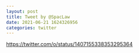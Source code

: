 ```yaml
--- 
layout: post 
title: Tweet by @SpacLaw 
date: 2021-06-21 1624326956 
categories: twitter 
--- 
```

https://twitter.com/o/status/1407155338353295364